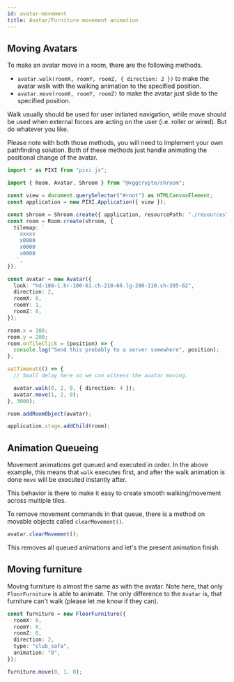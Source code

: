 ```yaml
---
id: avatar-movement
title: Avatar/Furniture movement animation
---
```


## Moving Avatars

To make an avatar move in a room, there are the following methods.

- `avatar.walk(roomX, roomY, roomZ, { direction: 2 })` to make the avatar walk with the walking animation to the specified position.
- `avatar.move(roomX, roomY, roomZ)` to make the avatar just slide to the specified position.

Walk usually should be used for user initiated navigation, while move should be used when external forces are acting on the user (i.e. roller or wired). But do whatever you like.

Please note with both those methods, you will need to implement your own pathfinding solution. Both of these methods just handle animating the positional change of the avatar.

```ts
import * as PIXI from "pixi.js";

import { Room, Avatar, Shroom } from "@xggcrypto/shroom";

const view = document.querySelector("#root") as HTMLCanvasElement;
const application = new PIXI.Application({ view });

const shroom = Shroom.create({ application, resourcePath: "./resources" });
const room = Room.create(shroom, {
  tilemap: `
    xxxxx
    x0000
    x0000
    x0000
   `,
});

const avatar = new Avatar({
  look: "hd-180-1.hr-100-61.ch-210-66.lg-280-110.sh-305-62",
  direction: 2,
  roomX: 0,
  roomY: 1,
  roomZ: 0,
});

room.x = 100;
room.y = 200;
room.onTileClick = (position) => {
  console.log("Send this probably to a server somewhere", position);
};

setTimeout(() => {
  // Small delay here so we can witness the avatar moving.

  avatar.walk(0, 2, 0, { direction: 4 });
  avatar.move(1, 2, 0);
}, 3000);

room.addRoomObject(avatar);

application.stage.addChild(room);
```

## Animation Queueing

Movement animations get queued and executed in order. In the above example, this means that `walk` executes first, and after the walk animation is done `move` will be executed instantly after.

This behavior is there to make it easy to create smooth walking/movement across multiple tiles.

To remove movement commands in that queue, there is a method on movable objects called `clearMovement()`.

```ts
avatar.clearMovement();
```

This removes all queued animations and let's the present animation finish.

## Moving furniture

Moving furniture is almost the same as with the avatar. Note here, that only `FloorFurniture` is able to animate.
The only difference to the `Avatar` is, that furniture can't walk (please let me know if they can).

```ts
const furniture = new FloorFurniture({
  roomX: 0,
  roomY: 0,
  roomZ: 0,
  direction: 2,
  type: "club_sofa",
  animation: "0",
});

furniture.move(0, 1, 0);
```
